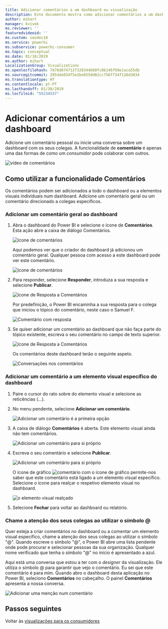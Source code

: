 ```yaml
---
title: Adicionar comentários a um dashboard ou visualização
description: Este documento mostra como adicionar comentários a um dashboard ou elemento visual e como utilizar os comentários para ter conversações com os colaboradores.
author: mihart
manager: kvivek
ms.reviewer: ''
featuredvideoid: ''
ms.custom: seodec18
ms.service: powerbi
ms.subservice: powerbi-consumer
ms.topic: conceptual
ms.date: 01/18/2019
ms.author: mihart
LocalizationGroup: Visualizations
ms.openlocfilehash: 7d76d874712f328344b60fc8b146f69e1aca55db
ms.sourcegitcommit: 2954de034f5e1be655dd02cc756ff34f126d3034
ms.translationtype: HT
ms.contentlocale: pt-PT
ms.lasthandoff: 01/30/2019
ms.locfileid: "55234537"
---
```

# <a name="add-comments-to-a-dashboard"></a>Adicionar comentários a um dashboard
Adicione um comentário pessoal ou inicie uma conversa sobre um dashboard com os seus colegas. A funcionalidade de **comentário** é apenas uma das formas de como um *consumidor* pode colaborar com outros. 

![vídeo de comentários](media/end-user-comment/comment.gif)

## <a name="how-to-use-the-comments-feature"></a>Como utilizar a funcionalidade Comentários
Os comentários podem ser adicionados a todo o dashboard ou a elementos visuais individuais num dashboard. Adicione um comentário geral ou um comentário direcionado a colegas específicos.  

### <a name="add-a-general-dashboard-comment"></a>Adicionar um comentário geral ao dashboard
1. Abra o dashboard do Power BI e selecione o ícone de **Comentários**. Esta ação abre a caixa de diálogo Comentários.

    ![ícone de comentários](media/end-user-comment/power-bi-comment-icon.png)

    Aqui podemos ver que o criador do dashboard já adicionou um comentário geral.  Qualquer pessoa com acesso a este dashboard pode ver este comentário.

    ![ícone de comentários](media/end-user-comment/power-bi-dash-comment.png)

2. Para responder, selecione **Responder**, introduza a sua resposta e selecione **Publicar**.  

    ![ícone de Resposta a Comentários](media/end-user-comment/power-bi-comment-reply.png)

    Por predefinição, o Power BI encaminha a sua resposta para o colega que iniciou o tópico do comentário, neste caso o Samuel F. 

    ![Comentário com resposta](media/end-user-comment/power-bi-response.png)

 3. Se quiser adicionar um comentário ao dashboard que não faça parte do tópico existente, escreva o seu comentário no campo de texto superior.

    ![ícone de Resposta a Comentários](media/end-user-comment/power-bi-new-comment.png)

    Os comentários deste dashboard terão o seguinte aspeto.

    ![Conversações nos comentários](media/end-user-comment/power-bi-comment-conversation.png)

### <a name="add-a-comment-to-a-specific-dashboard-visual"></a>Adicionar um comentário a um elemento visual específico do dashboard
1. Paire o cursor do rato sobre do elemento visual e selecione as reticências (...).    
2. No menu pendente, selecione **Adicionar um comentário**.

    ![Adicionar um comentário é a primeira opção](media/end-user-comment/power-bi-comment.png)  

3.  A caixa de diálogo **Comentários** é aberta. Este elemento visual ainda não tem comentários. 

    ![Adicionar um comentário para si próprio](media/end-user-comment/power-bi-comment-visual.png)  

4. Escreva o seu comentário e selecione **Publicar**.

    ![Adicionar um comentário para si próprio](media/end-user-comment/power-bi-comment-spike.png)  

    O ícone de gráfico ![comentário com o ícone de gráfico](media/end-user-comment/power-bi-comment-chart-icon.png) permite-nos saber que este comentário está ligado a um elemento visual específico. Selecione o ícone para realçar o respetivo elemento visual no dashboard.

    ![o elemento visual realçado](media/end-user-comment/power-bi-comment-highlight.png)

5. Selecione **Fechar** para voltar ao dashboard ou relatório.

### <a name="get-your-colleagues-attention-by-using-the--sign"></a>Chame a atenção dos seus colegas ao utilizar o símbolo @
Quer esteja a criar comentários no dashboard ou a comentar um elemento visual específico, chame a atenção dos seus colegas ao utilizar o símbolo "\@".  Quando escreve o símbolo "\@", o Power BI abre uma lista pendente onde pode procurar e selecionar pessoas da sua organização. Qualquer nome verificado que tenha o símbolo "\@" no início é apresentado a azul. 

Aqui está uma conversa que estou a ter com o *designer* da visualização. Ele utiliza o símbolo @ para garantir que vejo o comentário. Eu sei que este comentário é para mim. Quando abro o dashboard desta aplicação no Power BI, seleciono **Comentários** no cabeçalho. O painel **Comentários** apresenta a nossa conversa.

![Adicionar uma menção num comentário](media/end-user-comment/power-bi-comment-convo.png)  



## <a name="next-steps"></a>Passos seguintes
Voltar às [visualizações para os consumidores](end-user-visualizations.md)    
<!--[Select a visualization to open a report](end-user-open-report.md)-->
